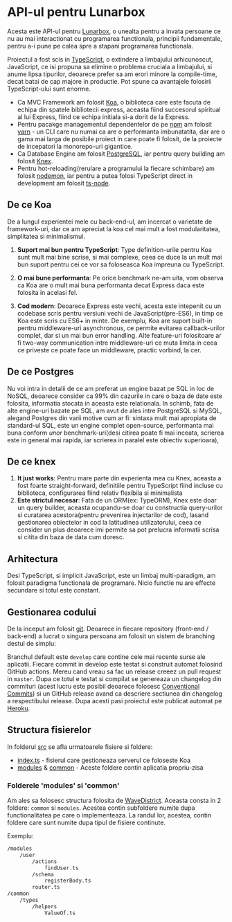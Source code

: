 # API-ul pentru Lunarbox

Acesta este API-ul pentru [Lunarbox](https://lunarbox.netlify.app/), o unealta pentru a invata persoane ce nu au mai interactionat cu programarea functionala, principii fundamentale, pentru a-i pune pe calea spre a stapani programarea functionala.

Proiectul a fost scis in [TypeScript](https://www.typescriptlang.org/), o extindere a limbajului arhicunoscut, JavaScript, ce isi propuna sa elimine o problema cruciala a limbajului, si anume lipsa tipurilor, deoarece prefer sa am erori minore la compile-time, decat batai de cap majore in productie. Pot spune ca avantajele folosirii TypeScript-ului sunt enorme.

- Ca MVC Framework am folosit [Koa](https://koajs.com/), o biblioteca care este facuta de echipa din spatele bibliotecii express, aceasta fiind succesorul spiritual al lui Express, fiind ce echipa initiala si-a dorit de la Express.
- Pentru pacakge managementul dependentelor de pe [npm](https://www.npmjs.com/) am folosit [yarn](https://yarnpkg.com/) - un CLI care nu numai ca are o performanta imbunatatita, dar are o gama mai larga de posibile proiect in care poate fi folosit, de la proiecte de incepatori la monorepo-uri gigantice.
- Ca Database Engine am folosit [PostgreSQL](https://www.postgresql.org/), iar pentru query building am folosit [Knex](http://knexjs.org/).
- Pentru hot-reloading(rerulare a programului la fiecare schimbare) am folosit [nodemon](https://nodemon.io/), iar pentru a putea folosi TypeScript direct in development am folosit [ts-node](https://www.npmjs.com/package/ts-node).

## De ce Koa

De a lungul experientei mele cu back-end-ul, am incercat o varietate de framework-uri, dar ce am apreciat la koa cel mai mult a fost modularitatea, simplitatea si minimalismul.

1. **Suport mai bun pentru TypeScript**: Type definition-urile pentru Koa sunt mult mai bine scrise, si mai complexe, ceea ce duce la un mult mai bun suport pentru cei ce vor sa foloseasca Koa impreuna cu TypeScript.

2. **O mai bune performanta**: Pe orice benchmark ne-am uita, vom observa ca Koa are o mult mai buna performanta decat Express daca este folosita in acelasi fel.

3. **Cod modern**: Deoarece Express este vechi, acesta este intepenit cu un codebase scris pentru versiuni vechi de JavaScript(pre-ES6), in timp ce Koa este scris cu ES6+ in minte. De exemplu, Koa are suport built-in pentru middleware-uri asynchronous, ce permite evitarea callback-urilor complet, dar si un mai bun error handling. Alte feature-uri folositoare ar fi two-way communication intre middleware-uri ce muta limita in ceea ce priveste ce poate face un middleware, practic vorbind, la cer.

## De ce Postgres

Nu voi intra in detalii de ce am preferat un engine bazat pe SQL in loc de NoSQL, deoarece consider ca 99% din cazurile in care o baza de date este folosita, informatia stocata in aceasta este relationala. In schimb, fata de alte engine-uri bazate pe SQL, am avut de ales intre PostgreSQL si MySQL, alegand Postgres din varii motive cum ar fi: sintaxa mult mai apropiata de standard-ul SQL, este un engine complet open-source, performanta mai buna conform *unor* benchmark-uri(desi citirea poate fi mai inceata, scrierea este in general mai rapida, iar scrierea in paralel este obiectiv superioara),

## De ce knex

1. **It just works**: Pentru mare parte din experienta mea cu Knex, aceasta a fost foarte straight-forward, definitiile pentru TypeScript fiind incluse cu biblioteca, configurarea fiind relativ flexibila si minimalista
2. **Este strictul necesar**: Fata de un ORM(ex: TypeORM), Knex este doar un query builder, aceasta ocupandu-se doar cu constructia query-urilor si curatarea acestora(pentru prevenirea injectarilor de cod), lasand gestionarea obiectelor in cod la latitudinea utilizatorului, ceea ce consider un plus deoarece imi permite sa pot prelucra informatii scrisa si citita din baza de data cum doresc.

## Arhitectura

Desi TypeScript, si implicit JavaScript, este un limbaj multi-paradigm, am folosit paradigma functionala de programare. Nicio functie nu are effecte secundare si totul este constant.

## Gestionarea codului

De la inceput am folosit [git](https://git-scm.com/). Deoarece in fiecare repository (front-end / back-end) a lucrat o singura persoana am folosit un sistem de branching destul de simplu:

Branchul default este `develop` care contine cele mai recente surse ale aplicatii. Fiecare commit in develop este testat si construit automat folosind GitHub actions. Mereu cand vreau sa fac un release creeez un pull request in `master`. Dupa ce totul e testat si compilat se genereaza un changelog din commituri (acest lucru este posibil deoarece folosesc [Conventional Commits](https://www.conventionalcommits.org/en/v1.0.0/)) si un GitHub release avand ca descriere sectiunea din changelog a respectibului release. Dupa acesti pasi proiectul este publicat automat pe [Heroku](https://www.heroku.com/).

## Structura fisierelor

In folderul [src](../src) se afla urmatoarele fisiere si foldere:

- [index.ts](../src/index.ts) - fisierul care gestioneaza serverul ce foloseste Koa
- [modules](../src/modules) & [common](../src/common) - Aceste foldere contin aplicatia propriu-zisa

### Folderele 'modules' si 'common'

Am ales sa folosesc structura folosita de [WaveDistrict](https://gitlab.com/wavedistrict/web-client/tree/master/src). Aceasta consta in 2 foldere: `common` si `modules`. Acestea contin subfoldere numite dupa functionalitatea pe care o implementeaza. La randul lor, acestea, contin foldere care sunt numite dupa tipul de fisiere continute.

Exemplu:

```bash
/modules
    /user
        /actions
            findUser.ts
        /schema
            registerBody.ts
        router.ts
/common
    /types
        /helpers
            ValueOf.ts
```
